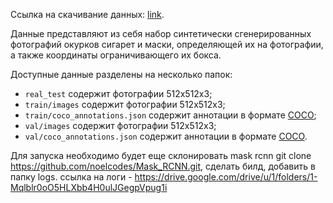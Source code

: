 Ссылка на скачивание данных: [link](https://www.immersivelimit.com/datasets/cigarette-butts).

Данные представляют из себя набор синтетически сгенерированных фотографий окурков сигарет и маски, определяющей их на фотографии, а также координаты ограничивающего их бокса.

Доступные данные разделены на несколько папок:  
- `real_test` содержит фотографии 512x512x3;  
- `train/images` содержит фотографии 512x512x3;  
- `train/coco_annotations.json` содержит аннотации в формате [COCO](http://cocodataset.org/#format-data);  
- `val/images` содержит фотографии 512x512x3;  
- `val/coco_annotations.json` содержит аннотации в формате [COCO](http://cocodataset.org/#format-data).

Для запуска необходимо будет еще склонировать mask rcnn
git clone https://github.com/noelcodes/Mask_RCNN.git, сделать билд, добавить в папку logs.
ссылка на логи - https://drive.google.com/drive/u/1/folders/1-Mqlblr0oO5HLXbb4H0ulJGegpVpug1i
